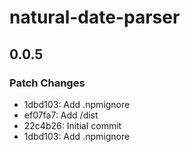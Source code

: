 # natural-date-parser

## 0.0.5

### Patch Changes

- 1dbd103: Add .npmignore
- ef07fa7: Add /dist
- 22c4b26: Initial commit
- 1dbd103: Add .npmignore
